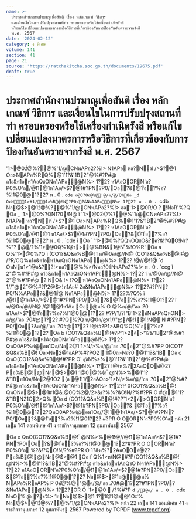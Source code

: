 ```yaml
---
name: >-
  ประกาศสำนักงานปรมาณูเพื่อสันติ เรื่อง หลักเกณฑ์ วิธีการ
  และเงื่อนไขในการปรับปรุงสถานที่ทำ ครอบครองหรือใช้เครื่องกำเนิดรังสี
  หรือแก้ไขเปลี่ยนแปลงมาตรการหรือวิธีการที่เกี่ยวข้องกับการป้องกันอันตรายจากรังสี
  พ.ศ. 2567
date: '2024-02-12'
category: ง พิเศษ
volume: 141
section: 41
page: 21
source: 'https://ratchakitcha.soc.go.th/documents/19675.pdf'
draft: true
---
```


# ประกาศสำนักงานปรมาณูเพื่อสันติ เรื่อง หลักเกณฑ์ วิธีการ และเงื่อนไขในการปรับปรุงสถานที่ทำ ครอบครองหรือใช้เครื่องกำเนิดรังสี หรือแก้ไขเปลี่ยนแปลงมาตรการหรือวิธีการที่เกี่ยวข้องกับการป้องกันอันตรายจากรังสี พ.ศ. 2567

'1>@02ํ@%?@%'1/@CNพAPอ2?%!> N1APอ หล?Nฑ์ />$?@1 Oล>NAPอ%RQ%@1'1?&'1B2"@%#?P#ํ@ ค1อ&ค1อห1AอQชONค1APอํ@N%> 1?2? ห1AอOORN'ล?P0%O'ล/@!1@1ห1Aอ/>$?@1#?PN?P0/Oอ?&@1'้อ?%อ?%!1@0@1?2? พ . 0 . `cde อ@0?0อํ@%@!@/ค/@/Q%Oอ _d OหN1>#1/@1อ%B@!N?P0/?&Nค1APอํ@N%> 1?2? พ . 0 . `cdb Nล@$>@12ํ@%?@%'1/@CNพAPอ2?%!> ออ'1>@0R/O ? !NอR'%?Q Oอ _ '1>@0%?QN1?0/N@ ì '1>@02ํ@%?@%'1/@CNพAPอ2?%!> N1APอ หล?Nฑ์ />$?@1 Oล>NAPอ%RQ%@1'1?&'1B2"@%#?P#ํ@ ค1อ&ค1อห1AอQชONค1APอํ@N%> 1?2? ห1AอOORN'ล?P0%O'ล/@!1@1 ห1Aอ/>$?@1#?PN?P0/Oอ?&@1'้อ?%อ?%!1@0@1?2? พ . 0 . `cde î Oอ ` '1>@0%?QQหOQชO&?ค?&!?QO!N/?%"? @/?%'1>@0Q%1@ช>@%BN&1@N'็%!O%R' Oอ a Q%'1>@0%?Q ì (CO1?&Q&อ%B@! î ห/@0ค/@//N@ (CO1?&Q&อ%B@!#ํ@ /?R/OQ%ค1อ&ค1อห1AอQชONค1APอํ@N%> 1?2? !@//@!1@ `d OหNพ1>1@ช&??!>พล?@%%>/Nคล?01์NพAPอ2?%!> พ . 0 . `ccg ì 2"@%#?P#ํ@ ค1อ&ค1อห1AอQชONค1APอํ@N%> 1?2? î ห/@0ค/@//N@ 2"@%#?P#ํ@ ? NO& !> !?Q ห1AอQชONค1APอํ@N%> 1?2? 1//"@2"@%#?P2@$>!ห1Aอ# 2อ&Nค1APอํ@N%> 1?2?#?PN?P0/N%APอ?&@1#ํ@ Nค1APอํ@N%> 1?2?%?Q% ì /@!1@1ห1Aอ/>$?@1#?PN?P0/Oอ?&@1'้อ?%อ?%!1@01?2? î ห/@0ค/@//N@ /@!1@1ห1Aอ Oอํ@ห% O @%ค/@/'ลอ .?0 ห1Aอ/>$?@1'้อ?%อ?%!1@0@1?2? #?P/?/?!"B'1>2ค์NพAPอQหON> ค/@/'ลอ .?0#@1?2? #?Q%?Q ห/@0ค/@/1//"@/@!1@1!N@ N #?PN?P0/Oอ?&ค/@/'ลอ .?0#@1?2? !@/#?P1>&BQ%O(%'้อ?%อ?%!1@0@1?2? Oอ b (CO1?&Q&อ%B@!#?P'1>2ค์>'1?&'1B2"@%#?P#ํ@ ค1อ&ค1อห1AอQชONค1APอํ@N%> 1?2? QหO0AP%คํ@อพ1Oอ/Nอ2@1'1>N/>%ค/@/'ลอ .?0อ2"@%#?PP 0(CO1?&Q&อ%B@! Oล>Nอ2@1อAP%#?PO2  1@0ล>Nอ?0 @1'1?&'1B Oอ c QหO(CO1?&Q&อ%B@!#?PR O ํ @N%>%@1'1?&'1B2"@%#?P#ํ@ ค1อ&ค1อห1AอQชONค1APอํ@N%> 1?2? !@/ห%?2AอOOคํ@2?Pอ%B@!@Nล@$>@1 1@0@%(ล ํ @N%>%@1'1?&'1Bพ1Oอ/Nอ2@1O2 (ล @1!1/2อ&Oล>'1>N/>%ค/@/'ลอ .?0อ2"@%#?P#ํ@ ค1อ&ค1อห1AอQชONค1APอํ@N%> 1?2?P 0(CO1?&Q&อ%B@! QหONล@$>@1#1@&.@0Q%2@/2>&/?%%?&O!N/?%#?PR O #ํ@@1'1?&'1BN21O2>Q% Oอ d (CO1?&Q&อ%B@!#?P'1>2ค์>OORN'ล?P0%O'ล/@!1@1ห1Aอ/>$?@1#?PN?P0/Oอ?& @1'้อ?%อ?%!1@0@1?2?QหO0AP%คํ@อพ1Oอ//@!1@1ห1Aอ/>$?@1#?PN?P0/Oอ?&@1'้อ?%อ?%!1@01?2? #?PR O OORN'ล?P0%O'ล หน้า 21 เลม 141 ตอนพิเศษ 41 ง ราชกิจจานุเบกษา 12 กุมภาพันธ 2567

Oอ e QหO(CO1?&Q&อ%B@! ํ @N%>%@1!@//@!1@1ห1Aอ/>$?@1#?PN?P0/Oอ?&@1'้อ?%อ?%!1@0 @1?2?#?PR O OORN'ล?P0%O'ล %?&!?QO!N/?%#?PR O 1?&ห%?2AอOOคํ@2?Pอ%B@!@Nล@$>@1 Oอ f Q%1>ห/N@#?P(CO1?&Q&อ%B@! ํ @N%>%@1'1?&'1B2"@%#?P#ํ@ ค1อ&ค1อห1AอQชO Nค1APอํ@N%> 1?2? ห1AอOORN'ล?P0%O'ล/@!1@1ห1Aอ/>$?@1#?PN?P0/Oอ?&@1'้อ?%อ?%!1@0@1?2? Nล@$>@1อ@ํ@ห% NAPอ%RอAP% P 0คํ@%@"@ค/@/'ลอ .?0#@1?2?#?PN?P0/?&Nค1APอํ@N%> 1?2?OR O '1>@0  /?%#?P `d /1@ค/ พ . 0 . `cde NพO%.@ ?ช%> 1อNล@$>@1 1?1@1@ช@1O#% Nล@$>@12ํ@%?@%'1/@CNพAPอ2?%!> หน้า 22 เลม 141 ตอนพิเศษ 41 ง ราชกิจจานุเบกษา 12 กุมภาพันธ 2567 Powered by TCPDF (www.tcpdf.org)
